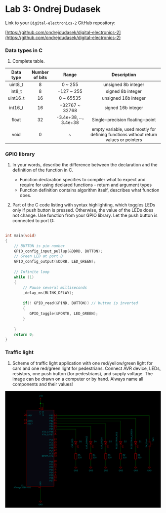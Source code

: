 # Lab 3: Ondrej Dudasek

Link to your `Digital-electronics-2` GitHub repository:

   [https://github.com/ondrejdudasek/digital-electronics-2](https://github.com/ondrejdudasek/digital-electronics-2)


### Data types in C

1. Complete table.

| Data type | Number of bits |      Range     | Description |
|    :-:    |       :-:      |       :-:      |     :-:     |
|  uint8_t  |        8       |      0 ~ 255   | unsigned 8b integer |
|   int8_t  |        8       |   -127 ~ 255   | signed 8b integer |
| uint16_t  |        16      |      0 ~ 65535 | unsigned 16b integer |
|  int16_t  |        16      | -32767 ~ 32768 | signed 16b integer |
|   float   |        32      | -3.4e+38, ..., 3.4e+38 | Single-precision floating-point |
|    void   |        0       |        ~       |  empty variable, used mostly for defining functions without return values or pointers |


### GPIO library

1. In your words, describe the difference between the declaration and the definition of the function in C.
   * Function declaration specifies to compiler what to expect and require for using declared functions - return and argument types
   * Function definition contains algorithm itself, describes what function does. 

2. Part of the C code listing with syntax highlighting, which toggles LEDs only if push button is pressed. Otherwise, the value of the LEDs does not change. Use function from your GPIO library. Let the push button is connected to port D:

```c

int main(void)
{
    // BUTTON is pin number
    GPIO_config_input_pullup(&DDRD, BUTTON);
    // Green LED at port B
    GPIO_config_output(&DDRB, LED_GREEN);

    // Infinite loop
    while (1)
    {
        // Pause several milliseconds
        _delay_ms(BLINK_DELAY);

        if(! GPIO_read(&PIND, BUTTON)) // button is inverted
        {
           GPIO_toggle(&PORTB, LED_GREEN);
        }

    }
    return 0;
}
```


### Traffic light

1. Scheme of traffic light application with one red/yellow/green light for cars and one red/green light for pedestrians. Connect AVR device, LEDs, resistors, one push button (for pedestrians), and supply voltage. The image can be drawn on a computer or by hand. Always name all components and their values!

![traffic_lights.png](traffic_lights.png)

